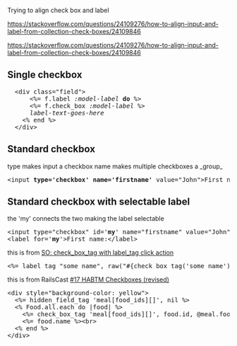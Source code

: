 Trying to align check box and label  


https://stackoverflow.com/questions/24109276/how-to-align-input-and-label-from-collection-check-boxes/24109846

https://stackoverflow.com/questions/24109276/how-to-align-input-and-label-from-collection-check-boxes/24109846

<h2>Single checkbox</h2>
<pre>
  &lt;div class="field"&gt;
      &lt;%= f.label <em>:model-label</em> <b>do</b> %&gt;
      &lt;%= f.check_box <em>:model-label</em> %&gt;
      <em>label-text-goes-here</em>
    &lt;% end %&gt;
  &lt;/div&gt;
</pre>

<h2>Standard checkbox</h2>
type makes input a checkbox
name makes multiple checkboxes a _group_
<pre>
&lt;input <b>type='checkbox'</b> <b>name='firstname'</b> value="John"&gt;First name:&lt;/label&gt;
</pre>

<h2>Standard checkbox with selectable label</h2>  
the 'my' connects the two making the label selectable
<pre>
&lt;input type="checkbox" id='<b>my</b>' name="firstname" value="John"&gt;
&lt;label for='<b>my</b>'&gt;First name:&lt;/label&gt;
</pre>

this is from [SO: check_box_tag with label_tag click action](https://stackoverflow.com/questions/16095060/check-box-tag-with-label-tag-click-action)
<pre>
<%= label_tag "some_name", raw("#{check_box_tag('some_name')} Click label to check") %>
</pre>

this is from RailsCast [#17 HABTM Checkboxes (revised) ](http://railscasts.com/episodes/17-habtm-checkboxes-revised?autoplay=true)
<pre>
&lt;div style="background-color: yellow"&gt;
  &lt;%= hidden_field_tag 'meal[food_ids][]', nil %&gt;
  &lt;% Food.all.each do |food| %>
    &lt;%= check_box_tag 'meal[food_ids][]', food.id, @meal.food_ids.include?(food.id), id: dom_id(food)%&gt;
    &lt;%= food.name %&gt;&lt;br&gt;
  &lt;% end %&gt;
&lt;/div>
</pre>
